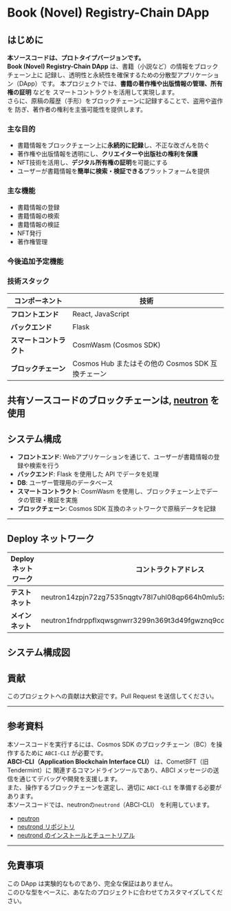 # **Book (Novel) Registry-Chain DApp**

## **はじめに**  
**本ソースコードは、プロトタイプバージョンです。**  
**Book (Novel) Registry-Chain DApp** は、書籍（小説など）の情報をブロックチェーン上に
記録し、透明性と永続性を確保するための分散型アプリケーション（DApp）です。
本プロジェクトでは、**書籍の著作権や出版情報の管理、所有権の証明** などを
スマートコントラクトを活用して実現します。  
さらに、原稿の履歴（手形）をブロックチェーンに記録することで、盗用や盗作を
防ぎ、著作者の権利を主張可能性を提供します。 

### **主な目的**  
- 書籍情報をブロックチェーン上に**永続的に記録**し、不正な改ざんを防ぐ  
- 著作権や出版情報を透明にし、**クリエイターや出版社の権利を保護**  
- NFT技術を活用し、**デジタル所有権の証明**を可能にする  
- ユーザーが書籍情報を**簡単に検索・検証できる**プラットフォームを提供  

### **主な機能**  
- 書籍情報の登録  
- 書籍情報の検索  
- 書籍情報の検証  
- NFT発行  
- 著作権管理  

### 今後追加予定機能




### **技術スタック**  
| コンポーネント | 技術 |
|---------------|------|
| **フロントエンド** | React, JavaScript |
| **バックエンド** | Flask |
| **スマートコントラクト** | CosmWasm (Cosmos SDK) |
| **ブロックチェーン** | Cosmos Hub またはその他の Cosmos SDK 互換チェーン |

共有ソースコードのブロックチェーンは, [neutron](https://www.neutron.org/) を使用
---

## **システム構成**  
- **フロントエンド**: Webアプリケーションを通じて、ユーザーが書籍情報の登録や検索を行う  
- **バックエンド**: Flask を使用した API でデータを処理
- **DB**: ユーザー管理用のデータベース
- **スマートコントラクト**: CosmWasm を使用し、ブロックチェーン上でデータの管理・検証を実施  
- **ブロックチェーン**: Cosmos SDK 互換のネットワークで原稿データを記録  
---

## **Deploy ネットワーク**  
| Deploy ネットワーク | コントラクトアドレス | Blockchain Explorer |
|----------------|--------------------------------|--------------------------------|
| **テストネット** | neutron14zpjn72zg7535nqgtv78l7uhl08qp664h0mlu5x422vqxxtrhgsqudtcz8 | [リンク](https://www.mintscan.io/neutron-testnet/wasm/contract/neutron14zpjn72zg7535nqgtv78l7uhl08qp664h0mlu5x422vqxxtrhgsqudtcz8/) |
| **メインネット** | neutron1fndrppflxqwsgnwrr3299n369t3d49fgwznq9cdvt6hk62nc2jgsh6sdhz | [リンク](https://www.mintscan.io/neutron/wasm/contract/neutron1fndrppflxqwsgnwrr3299n369t3d49fgwznq9cdvt6hk62nc2jgsh6sdhz/) |


## システム構成図



## **貢献**  
このプロジェクトへの貢献は大歓迎です。Pull Request を送信してください。  

---

## **参考資料**  
本ソースコードを実行するには、Cosmos SDK のブロックチェーン（BC）を操作するために `ABCI-CLI` が必要です。  
**ABCI-CLI（Application Blockchain Interface CLI）** は、CometBFT（旧Tendermint）に
関連するコマンドラインツールであり、ABCI メッセージの送信を通じてデバッグや開発を支援します。  
また、操作するブロックチェーンを選定し、適切に `ABCI-CLI` を準備する必要があります。  
本ソースコードでは、neutronの`neutrond`（ABCI-CLI） を利用しています。  
- [neutron](https://www.neutron.org/)  
- [neutrond リポジトリ](https://github.com/neutron-org/neutron)  
- [neutrond のインストールとチュートリアル](https://lab.stir.network/neutron-token-mint/)  
---

## **免責事項**  
この DApp は実験的なものであり、完全な保証はありません。  
このひな型をベースに、あなたのプロジェクトに合わせてカスタマイズしてください。  